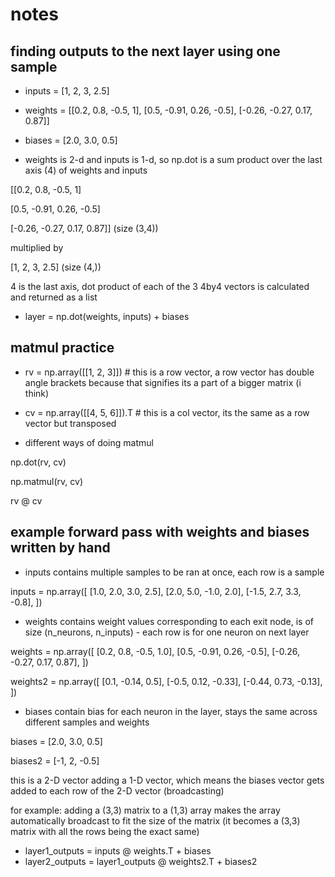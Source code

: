 # notes

## finding outputs to the next layer using one sample
 - inputs = [1, 2, 3, 2.5]

 - weights = [[0.2, 0.8, -0.5, 1], [0.5, -0.91, 0.26, -0.5], [-0.26, -0.27, 0.17, 0.87]]

 - biases = [2.0, 3.0, 0.5]

 - weights is 2-d and inputs is 1-d, so np.dot is a sum product over the last axis (4) of weights and inputs

[[0.2, 0.8, -0.5, 1]

 [0.5, -0.91, 0.26, -0.5]

 [-0.26, -0.27, 0.17, 0.87]] (size (3,4))

 multiplied by

 [1, 2, 3, 2.5] (size (4,))

4 is the last axis, dot product of each of the 3 4by4 vectors is calculated and returned as a list

 - layer = np.dot(weights, inputs) + biases

## matmul practice
 - rv = np.array([[1, 2, 3]]) # this is a row vector, a row vector has double angle brackets because that signifies its a part of a bigger matrix (i think)

 - cv = np.array([[4, 5, 6]]).T # this is a col vector, its the same as a row vector but transposed

 - different ways of doing matmul

np.dot(rv, cv)

np.matmul(rv, cv)

rv @ cv

## example forward pass with weights and biases written by hand

 - inputs contains multiple samples to be ran at once, each row is a sample

inputs = np.array([
    [1.0, 2.0, 3.0, 2.5],
    [2.0, 5.0, -1.0, 2.0],
    [-1.5, 2.7, 3.3, -0.8],
])

 - weights contains weight values corresponding to each exit node, is of size (n_neurons, n_inputs) - each row is for one neuron on next layer

weights = np.array([
    [0.2, 0.8, -0.5, 1.0],
    [0.5, -0.91, 0.26, -0.5],
    [-0.26, -0.27, 0.17, 0.87],
])

weights2 = np.array([
    [0.1, -0.14, 0.5],
    [-0.5, 0.12, -0.33],
    [-0.44, 0.73, -0.13],
])

 - biases contain bias for each neuron in the layer, stays the same across different samples and weights

biases = [2.0, 3.0, 0.5]

biases2 = [-1, 2, -0.5]

this is a 2-D vector adding a 1-D vector, which means the biases vector gets added to each row of the 2-D vector (broadcasting)

for example: adding a (3,3) matrix to a (1,3) array makes the array automatically broadcast to fit the size of the matrix (it becomes a (3,3) matrix with all the rows being the exact same)

  - layer1_outputs = inputs @ weights.T + biases
  - layer2_outputs = layer1_outputs @ weights2.T + biases2
